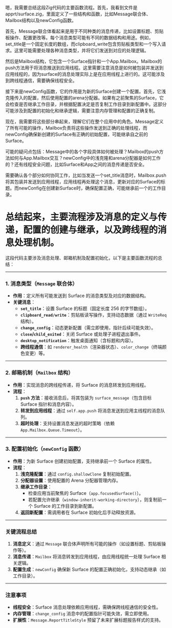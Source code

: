 嗯，我需要总结这段Zig代码的主要函数流程。首先，我看到文件是apprt/surface.zig，里面定义了一些结构和函数，比如Message联合体、Mailbox结构以及newConfig函数。

首先，Message联合体看起来是用于不同种类的消息传递，比如设置标题、剪贴板操作、配置更改等。每个消息类型可能有不同的数据结构和用途。例如，set_title是一个固定长度的数组，而clipboard_write包含剪贴板类型和一个写入请求。这里可能需要处理各种消息类型，并将它们发送到对应的处理逻辑。

然后是Mailbox结构，它包含一个Surface指针和一个App.Mailbox。Mailbox的push方法用于将消息推送到应用线程。这里需要注意消息是如何被包装并发送到应用线程的，因为surface的消息处理实际上是在应用线程上进行的。这可能涉及到跨线程通信，需要确保线程安全。

接下来是newConfig函数，它的作用是为新的Surface创建一个配置。首先，它浅克隆传入的配置，然后使用配置的arena分配器。如果有之前聚焦的Surface，它会检查是否继承工作目录，并根据配置决定是否复制工作目录到新配置中。这部分可能涉及到配置的初始化和继承逻辑，需要注意内存管理和配置的正确复制。

现在，我需要将这些部分串起来，理解它们在整个应用中的角色。Message定义了所有可能的操作，Mailbox负责将这些操作发送到正确的处理线程，而newConfig确保新创建的Surface有正确的初始配置，可能继承自之前的Surface。

可能的疑问点包括：Message中的各个字段具体如何被处理？Mailbox的push方法如何与App.Mailbox交互？newConfig中的浅克隆和arena分配器是如何工作的？还有线程安全问题，比如Surface和App之间的消息传递是否安全。

需要确认各个部分如何协同工作，比如当发送一个set_title消息时，Mailbox.push将其包装并发送到应用线程，应用线程再处理这个消息，更新对应的Surface的标题。而newConfig在创建新Surface时，确保配置正确，可能继承前一个的工作目录。

总结起来，主要流程涉及消息的定义与传递，配置的创建与继承，以及跨线程的消息处理机制。
================================================
这段代码主要涉及消息处理、邮箱机制及配置初始化，以下是主要函数流程的总结：

---

### **1. 消息类型（`Message` 联合体）**
- **作用**：定义所有可能发送到 Surface 的消息类型及对应的数据结构。
- **关键消息**：
  - **`set_title`**：设置 Surface 的标题（固定长度 256 的字节数组）。
  - **`clipboard_read/write`**：剪贴板读写操作，支持动态数据（通过 `WriteReq` 结构）。
  - **`change_config`**：动态更新配置（需立即使用，指针后续可能失效）。
  - **`close`/`child_exited`**：关闭 Surface 或处理子进程退出事件。
  - **`desktop_notification`**：触发桌面通知（含标题和内容）。
  - **跨线程通信**：如 `renderer_health`（渲染器状态）、`color_change`（终端颜色变更）等。

---

### **2. 邮箱机制（`Mailbox` 结构）**
- **作用**：实现消息的跨线程传递，将 Surface 的消息转发到应用线程。
- **流程**：
  1. **`push` 方法**：接收消息后，将其包装为 `surface_message`（包含目标 Surface 指针和消息内容）。
  2. **转发到应用线程**：通过 `self.app.push` 将消息发送到应用主线程的消息队列。
  3. **超时处理**：支持设置消息发送的超时策略（依赖 `App.Mailbox.Queue.Timeout`）。

---

### **3. 配置初始化（`newConfig` 函数）**
- **作用**：为新 Surface 创建初始配置，支持继承前一个 Surface 的属性。
- **流程**：
  1. **浅克隆配置**：通过 `config.shallowClone` 复制初始配置。
  2. **分配器设置**：使用配置的 Arena 分配器管理内存。
  3. **继承工作目录**：
     - 检查应用当前聚焦的 Surface（`app.focusedSurface()`）。
     - 若配置允许继承（`window-inherit-working-directory`），则复制前一个 Surface 的工作目录到新配置。
  4. **返回新配置**：需调用者在 Surface 初始化后手动释放资源。

---

### **关键流程总结**
1. **消息定义**：通过 `Message` 联合体声明所有可能的操作（如设置标题、剪贴板操作等）。
2. **消息传递**：`Mailbox` 将消息转发到应用线程，由应用线程统一处理 Surface 相关逻辑。
3. **配置生成**：`newConfig` 确保新 Surface 的配置正确初始化，支持动态继承（如工作目录）。

---

### **注意事项**
- **线程安全**：Surface 消息处理依赖应用线程，需确保跨线程通信的安全性。
- **内存管理**：`change_config` 消息中的配置指针可能失效，需立即使用。
- **扩展性**：`Message.ReportTitleStyle` 预留了未来扩展标题报告样式的支持。